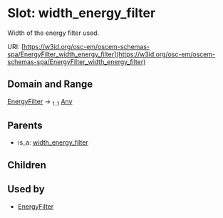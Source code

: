 
# Slot: width_energy_filter

Width of the energy filter used.

URI: [https://w3id.org/osc-em/oscem-schemas-spa/EnergyFilter_width_energy_filter](https://w3id.org/osc-em/oscem-schemas-spa/EnergyFilter_width_energy_filter)


## Domain and Range

[EnergyFilter](EnergyFilter.md) &#8594;  <sub>1..1</sub> [Any](Any.md)

## Parents

 *  is_a: [width_energy_filter](width_energy_filter.md)

## Children


## Used by

 * [EnergyFilter](EnergyFilter.md)
